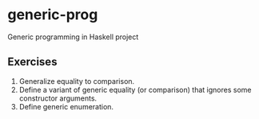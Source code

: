 # generic-prog
Generic programming in Haskell project

## Exercises
1. Generalize equality to comparison.
2. Define a variant of generic equality (or comparison) that
   ignores some constructor arguments.
3. Define generic enumeration.
